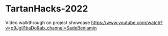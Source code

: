 # TartanHacks-2022

Video walkthrough on project showcase https://www.youtube.com/watch?v=p9JglI1baDo&ab_channel=SadeBenjamin
